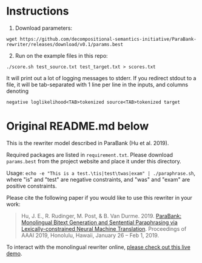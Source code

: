 # Instructions
1. Download parameters:

```
wget https://github.com/decompositional-semantics-initiative/ParaBank-rewriter/releases/download/v0.1/params.best
```

2. Run on the example files in this repo:

```
./score.sh test_source.txt test_target.txt > scores.txt
```

It will print out a lot of logging messages to stderr.
If you redirect stdout to a file, it will be tab-separated with 1 line per line in the inputs, and columns denoting

```
negative loglikelihood<TAB>tokenized source<TAB>tokenized target
```


# Original README.md below

This is the rewriter model described in ParaBank (Hu et al. 2019).

Required packages are listed in `requirement.txt`. Please download `params.best` from the project website and place it under this directory.

Usage: `echo -e "This is a test.\tis|test\twas|exam" | ./paraphrase.sh`, where "is" and "test" are negative constraints, and "was" and "exam" are positive constraints.

Please cite the following paper if you would like to use this rewriter in your work:

> Hu, J. E., R. Rudinger, M. Post, & B. Van Durme. 2019. [ParaBank: Monolingual Bitext Generation and Sentential Paraphrasing via Lexically-constrained Neural Machine Translation](http://aaai.org/Papers/AAAI/2019/AAAI-HuJ.4052.pdf). Proceedings of AAAI 2019, Honolulu, Hawaii, January 26 – Feb 1, 2019.

To interact with the monolingual rewriter online, [please check out this live demo](http://cs.jhu.edu/~vandurme/pbr-1a-demo).
